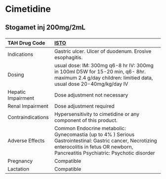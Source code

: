 # Cimetidine

## Stogamet inj 200mg/2mL

##### 

| TAH Drug Code      | [ISTO](https://www.tahsda.org.tw/drugs/hissearch.php?drug_code=ISTO)                                                                                                                       |
|:-------------------|:-------------------------------------------------------------------------------------------------------------------------------------------------------------------------------------------|
| Indications        | Gastric ulcer. Ulcer of duodenum. Erosive esophagitis.                                                                                                                                     |
| Dosing             | usual dose: IM: 300mg q6-8 hr IV: 300mg in 100ml D5W for 15-20 min, q6- 8hr. maximum 2.4 g/day children: limitied data, usual dose 20-40mg/kg/day IV                                       |
| Hepatic Impairment | Dose adjustment not necessary                                                                                                                                                              |
| Renal Impairment   | Dose adjustment required                                                                                                                                                                   |
| Contraindications  | Hypersensitivity to cimetidine or any component of this product.                                                                                                                           |
| Adverse Effects    | Common Endocrine metabolic: Gynecomastia (up to 4% ) Serious Gastrointestinal: Gastric cancer, Necrotizing enterocolitis in fetus OR newborn, Pancreatitis Psychiatric: Psychotic disorder |
| Pregnancy          | Compatible                                                                                                                                                                                 |
| Lactation          | Compatible                                                                                                                                                                                 |

